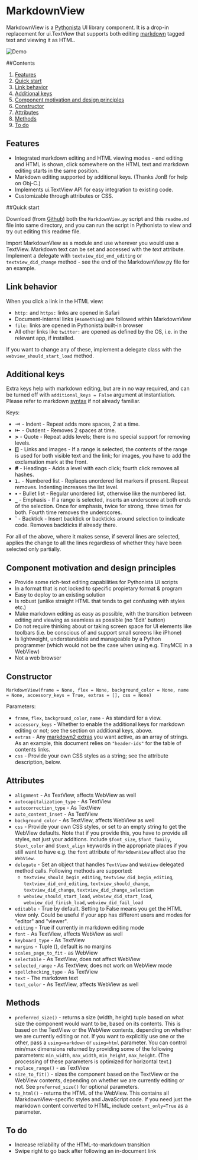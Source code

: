 # MarkdownView

MarkdownView is a [Pythonista](http://omz-software.com/pythonista/) UI library component. It is a drop-in replacement for ui.TextView that supports both editing [markdown](https://daringfireball.net/projects/markdown/) tagged text and viewing it as HTML.

![Demo](https://espq1q.by3301.livefilestore.com/y3mRxyyKwIANcZia4VSQ5SBJfFFlZsCb-qoReBY49SXjkdYFjhlRCI6btZ7dWxlqBwHMDM9oFqD34rj9Q1rzhgqqPraNV0jji0XjxN4ee2-md8CHmcqkjVsQ1Z-eohQNQ6LD5hNJSztGKmOcUKTWdwzWwYpTwG6sa5GAPMLQLGBn4Y/20151222_081323000_iOS.gif?psid=1)

##Contents
 
1. [Features](#features)
1. [Quick start](#quick-start)
1. [Link behavior](#link-behavior)
1. [Additional keys](#additional-keys)
1. [Component motivation and design principles](#component-motivation-and-design-principles)
1. [Constructor](#constructor)
1. [Attributes](#attributes)
1. [Methods](#methods)
1. [To do](#to-do)

## Features

* Integrated markdown editing and HTML viewing modes - end editing and HTML is shown, click somewhere on the HTML text and markdown editing starts in the same position.
* Markdown editing supported by additional keys. (Thanks JonB for help on Obj-C.)
* Implements ui.TextView API for easy integration to existing code.
* Customizable through attributes or CSS.

##Quick start

Download (from [Github](https://github.com/mikaelho/pythonista-markdownview)) both the `MarkdownView.py` script and this `readme.md` file into same directory, and you can run the script in Pythonista to view and try out editing this readme file.

Import MarkdownView as a module and use wherever you would use a TextView. Markdown text can be set and accessed with the _text_ attribute. Implement a delegate with `textview_did_end_editing` or  `textview_did_change` method - see the end of the MarkdownView.py file for an example. 

## Link behavior

When you click a link in the HTML view:

* `http:` and `https:` links are opened in Safari
* Document-internal links (`#something`) are followed within MarkdownView
* `file:` links are opened in Pythonista built-in browser
* All other links like `twitter:` are opened as defined by the OS, i.e. in the relevant app, if installed.

If you want to change any of these, implement a delegate class with the `webview_should_start_load` method.

## Additional keys

Extra keys help with markdown editing, but are in no way required, and can be turned off with `additional_keys = False` argument at instantiation. Please refer to markdown [syntax](https://daringfireball.net/projects/markdown/syntax) if not already familiar.

Keys:

* __&#8677;__ - Indent - Repeat adds more spaces, 2 at a time.
* __&#8676;__ - Outdent - Removes 2 spaces at time.
* __>__ - Quote - Repeat adds levels; there is no special support for removing levels.
* __[]__ - Links and images - If a range is selected, the contents of the range is used for both visible text and the link; for images, you have to add the exclamation mark at the front.
* __#__ - Headings - Adds a level with each click; fourth click removes all hashes.
* __`1.`__ - Numbered list - Replaces unordered list markers if present. Repeat removes. Indenting increases the list level.
* __•__ - Bullet list - Regular unordered list, otherwise like the numbered list.
* __`_`__ - Emphasis - If a range is selected, inserts an underscore at both ends of the selection. Once for emphasis, twice for strong, three times for both. Fourth time removes the underscores.
* __`__ - Backtick - Insert backtick or backticks around selection to indicate code. Removes backticks if already there.

For all of the above, where it makes sense, if several lines are selected, applies the change to all the lines regardless of whether they have been selected only partially.

## Component motivation and design principles

* Provide some rich-text editing capabilities for Pythonista UI scripts
* In a format that is not locked to specific propietary format & program
* Easy to deploy to an existing solution
* Is robust (unlike straight HTML that tends to get confusing with styles etc.)
* Make markdown editing as easy as possible, with the transition between editing and viewing as seamless as possible (no 'Edit' button)
* Do not require thinking about or taking screen space for UI elements like toolbars (i.e. be conscious of and support small screens like iPhone)
* Is lightweight, understandable and manageable by a Python programmer (which would not be the case when using e.g. TinyMCE in a WebView)
* Not a web browser

## Constructor

`MarkdownView(frame = None, flex = None, background_color = None, name = None, accessory_keys = True, extras = [], css = None)`

Parameters:

* `frame`, `flex`, `background_color`, `name` - As standard for a view.
* `accessory_keys` - Whether to enable the additional keys for markdown editing or not; see the section on additional keys, above.
* `extras` - Any [markdown2 extras](https://github.com/trentm/python-markdown2/wiki/Extras) you want active, as an array of strings. As an example, this document relies on `"header-ids"` for the table of contents links.
* `css` - Provide your own CSS styles as a string; see the attribute description, below.

## Attributes

* `alignment` - As TextView, affects WebView as well
* `autocapitalization_type` - As TextView
* `autocorrection_type` - As TextView
* `auto_content_inset` - As TextView
* `background_color` - As TextView, affects WebView as well
* `css` - Provide your own CSS styles, or set to an empty string to get the WebView defaults. Note that if you provide this, you have to provide all styles, not just your additions. Include `$font_size`, `$font_family`, `$text_color` and `$text_align` keywords in the appropriate places if you still want to have e.g. the `font` attribute of `MarkdownView` affect also the `WebView`.
* `delegate` - Set an object that handles `TextView` and `WebView` delegated method calls. Following methods are supported:
  * `textview_should_begin_editing`, `textview_did_begin_editing`, `textview_did_end_editing`, `textview_should_change`, `textview_did_change`, `textview_did_change_selection`
  * `webview_should_start_load`, `webview_did_start_load`, `webview_did_finish_load`,  `webview_did_fail_load`
* `editable` - True by default. Setting to False means you get the HTML view only. Could be useful if your app has different users and modes for "editor" and "viewer".
* `editing` - True if currently in markdown editing mode
* `font` - As TextView, affects WebView as well
* `keyboard_type` - As TextView
* `margins` - Tuple (), default is no margins
* `scales_page_to_fit` - as WebView
* `selectable` - As TextView, does not affect WebView
* `selected_range` - As TextView, does not work on WebView mode
* `spellchecking_type` - As TextView
* `text` - The markdown text
* `text_color` - As TextView, affects WebView as well

## Methods

* `preferred_size()` - returns a size (width, height) tuple based on what size the component would want to be, based on its contents. This is based on the TextView or the WebView contents, depending on whether we are currently editing or not. If you want to explicitly use one or the other, pass a `using=markdown` or `using=html` parameter. You can control min/max dimensions returned by providing some of the following parameters: `min_width`, `max_width`, `min_height`, `max_height`. (The processing of these parameters is optimized for horizontal text.)
* `replace_range()` - as TextView
* `size_to_fit()` - sizes the component based on the TextView or the WebView contents, depending on whether we are currently editing or not. See `preferred_size()` for optional parameters.
* `to_html()` - returns the HTML of the WebView. This contains all MarkdownView-specific styles and JavaScript code. If you need just the markdown content converted to HTML, include `content_only=True` as a parameter.

## To do

* Increase reliability of the HTML-to-markdown transition 
* Swipe right to go back after following an in-document link